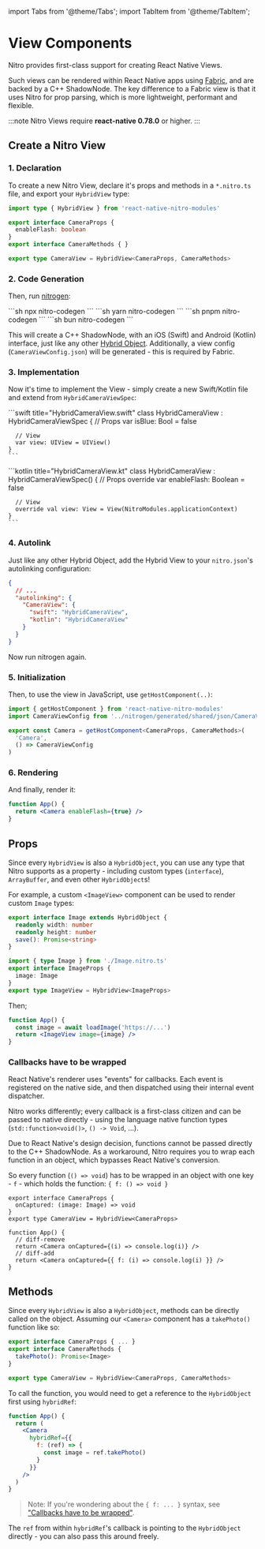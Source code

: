 ---
---

import Tabs from '@theme/Tabs';
import TabItem from '@theme/TabItem';

# View Components

Nitro provides first-class support for creating React Native Views.

Such views can be rendered within React Native apps using [Fabric](https://reactnative.dev/architecture/fabric-renderer), and are backed by a C++ ShadowNode.
The key difference to a Fabric view is that it uses Nitro for prop parsing, which is more lightweight, performant and flexible.

:::note
Nitro Views require **react-native 0.78.0** or higher.
:::

## Create a Nitro View

### 1. Declaration

To create a new Nitro View, declare it's props and methods in a `*.nitro.ts` file, and export your `HybridView` type:

```ts title="Camera.nitro.ts"
import type { HybridView } from 'react-native-nitro-modules'

export interface CameraProps {
  enableFlash: boolean
}
export interface CameraMethods { }

export type CameraView = HybridView<CameraProps, CameraMethods>
```

### 2. Code Generation

Then, run [nitrogen](nitrogen):

<Tabs groupId="package-manager">
  <TabItem value="npm" label="npm" default>
    ```sh
    npx nitro-codegen
    ```
  </TabItem>
  <TabItem value="yarn" label="yarn">
    ```sh
    yarn nitro-codegen
    ```
  </TabItem>
  <TabItem value="pnpm" label="pnpm">
    ```sh
    pnpm nitro-codegen
    ```
  </TabItem>
  <TabItem value="bun" label="bun">
    ```sh
    bun nitro-codegen
    ```
  </TabItem>
</Tabs>

This will create a C++ ShadowNode, with an iOS (Swift) and Android (Kotlin) interface, just like any other [Hybrid Object](hybrid-objects).
Additionally, a view config (`CameraViewConfig.json`) will be generated - this is required by Fabric.

### 3. Implementation

Now it's time to implement the View - simply create a new Swift/Kotlin file and extend from `HybridCameraViewSpec`:

<Tabs groupId="native-view-language">
  <TabItem value="swift" label="Swift" default>
    ```swift title="HybridCameraView.swift"
    class HybridCameraView : HybridCameraViewSpec {
      // Props
      var isBlue: Bool = false

      // View
      var view: UIView = UIView()
    }
    ```
  </TabItem>
  <TabItem value="kotlin" label="Kotlin">
    ```kotlin title="HybridCameraView.kt"
    class HybridCameraView : HybridCameraViewSpec() {
      // Props
      override var enableFlash: Boolean = false

      // View
      override val view: View = View(NitroModules.applicationContext)
    }
    ```
  </TabItem>
</Tabs>

### 4. Autolink

Just like any other Hybrid Object, add the Hybrid View to your `nitro.json`'s autolinking configuration:

```json title="nitro.json"
{
  // ...
  "autolinking": {
    "CameraView": {
      "swift": "HybridCameraView",
      "kotlin": "HybridCameraView"
    }
  }
}
```

Now run nitrogen again.

### 5. Initialization

Then, to use the view in JavaScript, use `getHostComponent(..)`:

```ts
import { getHostComponent } from 'react-native-nitro-modules'
import CameraViewConfig from '../nitrogen/generated/shared/json/CameraViewConfig.json'

export const Camera = getHostComponent<CameraProps, CameraMethods>(
  'Camera',
  () => CameraViewConfig
)
```

### 6. Rendering

And finally, render it:

```jsx
function App() {
  return <Camera enableFlash={true} />
}
```

## Props

Since every `HybridView` is also a `HybridObject`, you can use any type that Nitro supports as a property - including custom types (`interface`), `ArrayBuffer`, and even other `HybridObject`s!

For example, a custom `<ImageView>` component can be used to render custom `Image` types:

<div className="side-by-side-container">
<div className="side-by-side-block">

```ts title="Image.nitro.ts"
export interface Image extends HybridObject {
  readonly width: number
  readonly height: number
  save(): Promise<string>
}
```

</div>
<div className="side-by-side-block">

```ts title="ImageView.nitro.ts"
import { type Image } from './Image.nitro.ts'
export interface ImageProps {
  image: Image
}
export type ImageView = HybridView<ImageProps>
```

</div>
</div>

Then;

```jsx
function App() {
  const image = await loadImage('https://...')
  return <ImageView image={image} />
}
```

### Callbacks have to be wrapped

React Native's renderer uses "events" for callbacks. Each event is registered on the native side, and then dispatched using their internal event dispatcher.

Nitro works differently; every callback is a first-class citizen and can be passed to native directly - using the language native function types (`std::function<void()>`, `() -> Void`, ...).

Due to React Native's design decision, functions cannot be passed directly to the C++ ShadowNode. As a workaround, Nitro requires you to wrap each function in an object, which bypasses React Native's conversion.

So every function (`() => void`) has to be wrapped in an object with one key - `f` - which holds the function: `{ f: () => void }`

```tsx
export interface CameraProps {
  onCaptured: (image: Image) => void
}
export type CameraView = HybridView<CameraProps>

function App() {
  // diff-remove
  return <Camera onCaptured={(i) => console.log(i)} />
  // diff-add
  return <Camera onCaptured={{ f: (i) => console.log(i) }} />
}
```

## Methods

Since every `HybridView` is also a `HybridObject`, methods can be directly called on the object.
Assuming our `<Camera>` component has a `takePhoto()` function like so:

```ts
export interface CameraProps { ... }
export interface CameraMethods {
  takePhoto(): Promise<Image>
}

export type CameraView = HybridView<CameraProps, CameraMethods>
```

To call the function, you would need to get a reference to the `HybridObject` first using `hybridRef`:

```jsx
function App() {
  return (
    <Camera
      hybridRef={{
        f: (ref) => {
          const image = ref.takePhoto()
        }
      }}
    />
  )
}
```

> Note: If you're wondering about the `{ f: ... }` syntax, see ["Callbacks have to be wrapped"](#callbacks-have-to-be-wrapped).

The `ref` from within `hybridRef`'s callback is pointing to the `HybridObject` directly - you can also pass this around freely.
